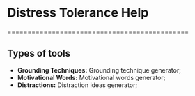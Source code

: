 # Distress Tolerance Help
=============================================
## Types of tools
- **Grounding Techniques:**
    Grounding technique generator;
- **Motivational Words:**
    Motivational words generator;
- **Distractions:**
    Distraction ideas generator;